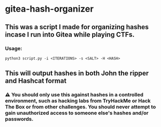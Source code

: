 # gitea-hash-organizer

## This was a script I made for organizing hashes incase I run into Gitea while playing CTFs. 

### Usage:

``python3 script.py -i <ITERATIONS> -s <SALT> -H <HASH>``

## This will output hashes in both John the ripper and Hashcat format

### ⚠ You should only use this against hashes in a controlled environment, such as hacking labs from TryHackMe or Hack The Box or from other challenges. You should never attempt to gain unauthorized access to someone else's hashes and/or passwords.
